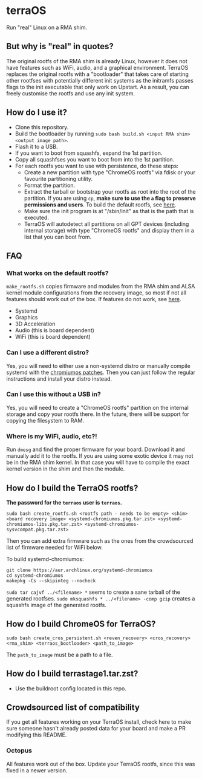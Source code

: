 # terraOS
Run "real" Linux on a RMA shim.

## But why is "real" in quotes?
The original rootfs of the RMA shim is already Linux, however it does not have features such as WiFi, audio, and a graphical environment. TerraOS replaces the original rootfs with a "bootloader" that takes care of starting other rootfses with potentially different init systems as the initramfs passes flags to the init executable that only work on Upstart. As a result, you can freely customise the rootfs and use any init system.


## How do I use it?
- Clone this repository.
- Build the bootloader by running `sudo bash build.sh <input RMA shim> <output image path>`.
- Flash it to a USB.
- If you want to boot from squashfs, expand the 1st partition.
- Copy all squashfses you want to boot from into the 1st partition.
- For each rootfs you want to use with persistence, do these steps:
   - Create a new partition with type "ChromeOS rootfs" via fdisk or your favourite partitioning utility.
   - Format the partition.
   - Extract the tarball or bootstrap your rootfs as root into the root of the partition. If you are using `cp`, **make sure to use the `a` flag to preserve permissions and users**. To build the default rootfs, see [here](#how-do-i-build-the-terraos-rootfs).
   - Make sure the init program is at "/sbin/init" as that is the path that is executed.
   - TerraOS will autodetect all partitions on all GPT devices (including internal storage) with type "ChromeOS rootfs" and display them in a list that you can boot from.

## FAQ
### What works on the default rootfs?
`make_rootfs.sh` copies firmware and modules from the RMA shim and ALSA kernel module configurations from the recovery image, so most if not all features should work out of the box. If features do not work, see [here](#crowdsourced-list-of-compatibility).
- Systemd
- Graphics
- 3D Acceleration
- Audio (this is board dependent)
- WiFi (this is board dependent)

### Can I use a different distro?
Yes, you will need to either use a non-systemd distro or manually compile systemd with the [chromiumos patches](https://aur.archlinux.org/cgit/aur.git/tree/0002-Disable-mount_nofollow-for-ChromiumOS-kernels.patch?h=systemd-chromiumos). Then you can just follow the regular instructions and install your distro instead.

### Can I use this without a USB in?
Yes, you will need to create a "ChromeOS rootfs" partition on the internal storage and copy your rootfs there. In the future, there will be support for copying the filesystem to RAM.

### Where is my WiFi, audio, etc?!
Run `dmesg` and find the proper firmware for your board. Download it and manually add it to the rootfs. If you are using some exotic device it may not be in the RMA shim kernel. In that case you will have to compile the exact kernel version in the shim and then the module.

## How do I build the TerraOS rootfs?
**The password for the `terraos` user is `terraos`.**
```
sudo bash create_rootfs.sh <rootfs path - needs to be empty> <shim> <board recovery image> <systemd-chromiumos.pkg.tar.zst> <systemd-chromiumos-libs.pkg.tar.zst> <systemd-chromiumos-sysvcompat.pkg.tar.zst>
```

Then you can add extra firmware such as the ones from the crowdsourced list of firmware needed for WiFi below.

To build systemd-chromiumos:
```
git clone https://aur.archlinux.org/systemd-chromiumos
cd systemd-chromiumos
makepkg -Cs --skipinteg --nocheck
```

`sudo tar cajvf ../<filename> *` seems to create a sane tarball of the generated rootfses.
`sudo mksquashfs * ../<filename> -comp gzip` creates a squashfs image of the generated rootfs.

## How do I build ChromeOS for TerraOS?
```
sudo bash create_cros_persistent.sh <reven_recovery> <cros_recovery> <rma_shim> <terraos_bootloader> <path_to_image> 
```
The `path_to_image` must be a path to a file.


## How do I build terrastage1.tar.zst?
- Use the buildroot config located in this repo.

## Crowdsourced list of compatibility
If you get all features working on your TerraOS install, check here to make sure someone hasn't already posted data for your board and make a PR modifying this README.

### Octopus
All features work out of the box. Update your TerraOS rootfs, since this was fixed in a newer version.
